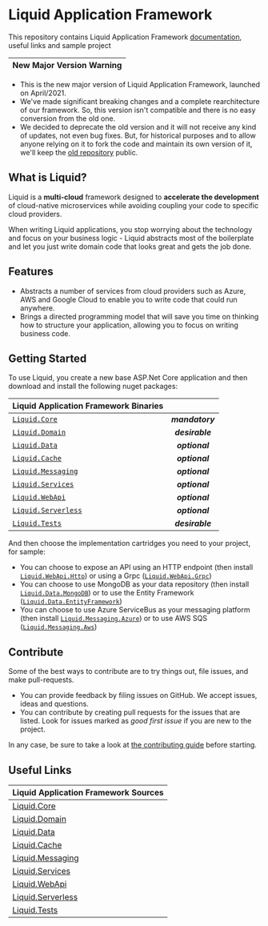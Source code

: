 # Liquid Application Framework

This repository contains Liquid Application Framework [documentation](docs/About-Liquid.md), useful links and sample project

| New Major Version Warning |
|----|
- This is the new major version of Liquid Application Framework, launched on April/2021. 
- We've made significant breaking changes and a complete rearchitecture of our framework. So, this version isn't compatible and there is no easy conversion from the old one. 
- We decided to deprecate the old version and it will not receive any kind of updates, not even bug fixes. But, for historical purposes and to allow anyone relying on it to fork the code and maintain its own version of it, we'll keep the [old repository](https://github.com/Avanade/Liquid-Application-Framework-1.0-deprecated) public. 


## What is Liquid?
Liquid is a **multi-cloud** framework designed to **accelerate the development** of cloud-native microservices while avoiding coupling your code to specific cloud providers.

When writing Liquid applications, you stop worrying about the technology and focus on your business logic - Liquid abstracts most of the boilerplate and let you just write domain code that looks great and gets the job done.


## Features
- Abstracts a number of services from cloud providers such as Azure, AWS and Google Cloud to enable you to write code that could run anywhere.
- Brings a directed programming model that will save you time on thinking how to structure your application, allowing you to focus on writing business code.


## Getting Started
To use Liquid, you create a new base ASP.Net Core application and then download and install the following nuget packages:

| Liquid Application Framework Binaries |  |
| :-- | :--: |
| [`Liquid.Core`](https://www.nuget.org/packages/Liquid.Core) | **_mandatory_** |
| [`Liquid.Domain`](https://www.nuget.org/packages/Liquid.Domain) | **_desirable_** | 
| [`Liquid.Data`](https://www.nuget.org/packages/Liquid.Data) | **_optional_** | 
| [`Liquid.Cache`](https://www.nuget.org/packages/Liquid.Cache) | **_optional_** | 
| [`Liquid.Messaging`](https://www.nuget.org/packages/Liquid.Messaging) | **_optional_** | 
| [`Liquid.Services`](https://www.nuget.org/packages/Liquid.Services) | **_optional_** | 
| [`Liquid.WebApi`](https://www.nuget.org/packages/Liquid.WebApi) | **_optional_** |
| [`Liquid.Serverless`](https://www.nuget.org/packages/Liquid.Serverless) | **_optional_** |
| [`Liquid.Tests`](https://www.nuget.org/packages/Liquid.Tests) | **_desirable_** | 

And then choose the implementation cartridges you need to your project, for sample:
- You can choose to expose an API using an HTTP endpoint (then install [`Liquid.WebApi.Http`](https://www.nuget.org/packages/Liquid.WebApi)) or using a Grpc ([`Liquid.WebApi.Grpc`](https://www.nuget.org/packages/Liquid.Grpc))
- You can choose to use MongoDB as your data repository (then install [`Liquid.Data.MongoDB`](https://www.nuget.org/packages/Liquid.Data.MongoDB)) or to use the Entity Framework ([`Liquid.Data.EntityFramework`](https://www.nuget.org/packages/Liquid.Data.EntityFramework))
- You can choose to use Azure ServiceBus as your messaging platform (then install [`Liquid.Messaging.Azure`](https://www.nuget.org/packages/Liquid.Messaging.Azure)) or to use AWS SQS ([`Liquid.Messaging.Aws`](https://www.nuget.org/packages/Liquid.Messaging.Aws))


## Contribute
Some of the best ways to contribute are to try things out, file issues, and make pull-requests.
- You can provide feedback by filing issues on GitHub. We accept issues, ideas and questions. 
- You can contribute by creating pull requests for the issues that are listed. Look for issues marked as _good first issue_ if you are new to the project.

In any case, be sure to take a look at [the contributing guide](CONTRIBUTING.md) before starting.


## Useful Links

| Liquid Application Framework Sources | 
| :-- | 
| [Liquid.Core](https://github.com/Avanade/Liquid.Core) |
| [Liquid.Domain](https://github.com/Avanade/Liquid.Domain) |
| [Liquid.Data](https://github.com/Avanade/Liquid.Data) |
| [Liquid.Cache](https://github.com/Avanade/Liquid.Cache) |
| [Liquid.Messaging](https://github.com/Avanade/Liquid.Messaging) |
| [Liquid.Services](https://github.com/Avanade/Liquid.Services) |
| [Liquid.WebApi](https://github.com/Avanade/Liquid.WebApi) |
| [Liquid.Serverless](https://github.com/Avanade/Liquid.Serverless) |
| [Liquid.Tests](https://github.com/Avanade/Liquid.Tests) | 

